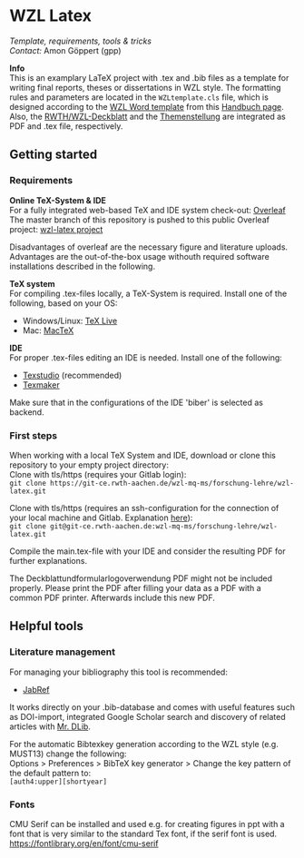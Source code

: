 # WZL Latex 
*Template, requirements, tools & tricks*  
*Contact:* Amon Göppert (gpp)

**Info**  
This is an examplary LaTeX project with .tex and .bib files as a template for writing final reports, theses or dissertations in WZL style.
The formatting rules and parameters are located in the  `WZLtemplate.cls` file, which is designed according to the
[WZL Word template](https://wzl-lotus3.wzl.rwth-aachen.de/cms/handbuch/de/216cfa733631c02ac1257c20003627df/ma_vorlage_wzl_deutsch_duplex.docx) from  this [Handbuch page](https://wzl-lotus3.wzl.rwth-aachen.de/cms/handbuch/de/216cfa733631c02ac1257c20003627df.htm). Also, the [RWTH/WZL-Deckblatt](https://wzl-lotus3.wzl.rwth-aachen.de/cms/handbuch/de/216cfa733631c02ac1257c20003627df/deckblattundformularlogoverwendung.pdf) and the [Themenstellung](https://wzl-lotus3.wzl.rwth-aachen.de/cms/handbuch/de/216cfa733631c02ac1257c20003627df/ma_themenstellung_de.docx) are integrated as PDF and .tex file, respectively.

## Getting started

### Requirements
**Online TeX-System & IDE**  
For a fully integrated web-based TeX and IDE system check-out: [Overleaf](https://www.overleaf.com/)  
The master branch of this repository is pushed to this public Overleaf project: [wzl-latex project](https://www.overleaf.com/read/ydwhkjfbhksc)  

Disadvantages of overleaf are the necessary figure and literature uploads.  
Advantages are the out-of-the-box usage withouth required software installations described in the following.

**TeX system**  
For compiling .tex-files locally, a TeX-System is required. Install one of the following, based on your OS:  
* Windows/Linux: [TeX Live](https://www.tug.org/texlive/)
* Mac: [MacTeX](http://www.tug.org/mactex/)


**IDE**  
For proper .tex-files editing an IDE is needed. Install one of the following:  
* [Texstudio](https://www.texstudio.org/) (recommended)
* [Texmaker](https://www.xm1math.net/texmaker/)

Make sure that in the configurations of the IDE 'biber' is selected as backend.

### First steps

When working with a local TeX System and IDE, download or clone this repository to your empty project directory:  
Clone with tls/https (requires your Gitlab login):  
`git clone https://git-ce.rwth-aachen.de/wzl-mq-ms/forschung-lehre/wzl-latex.git`  

Clone with tls/https (requires an ssh-configuration for the connection of your local machine and Gitlab. Explanation [here](https://docs.gitlab.com/ee/ssh/)):  
`git clone git@git-ce.rwth-aachen.de:wzl-mq-ms/forschung-lehre/wzl-latex.git`


Compile the main.tex-file with your IDE and consider the resulting PDF for further explanations.

The Deckblattundformularlogoverwendung PDF might not be included properly. Please print the PDF after filling your data as a PDF with a common PDF printer. Afterwards include this new PDF.

## Helpful tools
### Literature management
For managing your bibliography this tool is recommended:

* [JabRef](https://www.jabref.org/)

It works directly on your .bib-database and comes with useful features such as DOI-import, integrated Google Scholar search and discovery of related articles with [Mr. DLib](http://mr-dlib.org/).

For the automatic Bibtexkey generation according to the WZL style (e.g. MUST13) change the following:  
Options > Preferences > BibTeX key generator  >  Change the key pattern of the default pattern to:  
`[auth4:upper][shortyear]`

### Fonts

CMU Serif can be installed and used e.g. for creating figures in ppt with a font that is very similar to the standard Tex font, if the serif font is used.
https://fontlibrary.org/en/font/cmu-serif
